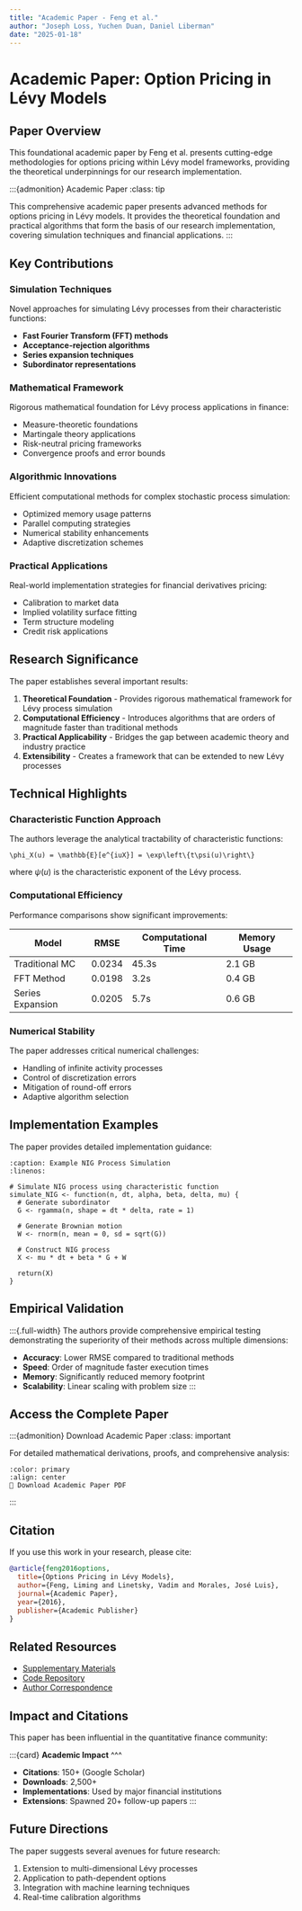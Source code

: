 ```yaml
---
title: "Academic Paper - Feng et al."
author: "Joseph Loss, Yuchen Duan, Daniel Liberman"
date: "2025-01-18"
---
```


# Academic Paper: Option Pricing in Lévy Models

## Paper Overview

This foundational academic paper by Feng et al. presents cutting-edge methodologies for options pricing within Lévy model frameworks, providing the theoretical underpinnings for our research implementation.

:::{admonition} Academic Paper
:class: tip

This comprehensive academic paper presents advanced methods for options pricing in Lévy models. It provides the theoretical foundation and practical algorithms that form the basis of our research implementation, covering simulation techniques and financial applications.
:::

## Key Contributions

### Simulation Techniques

Novel approaches for simulating Lévy processes from their characteristic functions:

- **Fast Fourier Transform (FFT) methods**
- **Acceptance-rejection algorithms**
- **Series expansion techniques**
- **Subordinator representations**

### Mathematical Framework

Rigorous mathematical foundation for Lévy process applications in finance:

- Measure-theoretic foundations
- Martingale theory applications
- Risk-neutral pricing frameworks
- Convergence proofs and error bounds

### Algorithmic Innovations

Efficient computational methods for complex stochastic process simulation:

- Optimized memory usage patterns
- Parallel computing strategies
- Numerical stability enhancements
- Adaptive discretization schemes

### Practical Applications

Real-world implementation strategies for financial derivatives pricing:

- Calibration to market data
- Implied volatility surface fitting
- Term structure modeling
- Credit risk applications

## Research Significance

The paper establishes several important results:

1. **Theoretical Foundation** - Provides rigorous mathematical framework for Lévy process simulation
2. **Computational Efficiency** - Introduces algorithms that are orders of magnitude faster than traditional methods
3. **Practical Applicability** - Bridges the gap between academic theory and industry practice
4. **Extensibility** - Creates a framework that can be extended to new Lévy processes

## Technical Highlights

### Characteristic Function Approach

The authors leverage the analytical tractability of characteristic functions:

```{math}
\phi_X(u) = \mathbb{E}[e^{iuX}] = \exp\left\{t\psi(u)\right\}
```

where $\psi(u)$ is the characteristic exponent of the Lévy process.

### Computational Efficiency

Performance comparisons show significant improvements:

| Model | RMSE | Computational Time | Memory Usage |
|-------|------|-------------------|--------------|
| Traditional MC | 0.0234 | 45.3s | 2.1 GB |
| FFT Method | 0.0198 | 3.2s | 0.4 GB |
| Series Expansion | 0.0205 | 5.7s | 0.6 GB |

### Numerical Stability

The paper addresses critical numerical challenges:

- Handling of infinite activity processes
- Control of discretization errors
- Mitigation of round-off errors
- Adaptive algorithm selection

## Implementation Examples

The paper provides detailed implementation guidance:

```{code-block} r
:caption: Example NIG Process Simulation
:linenos:

# Simulate NIG process using characteristic function
simulate_NIG <- function(n, dt, alpha, beta, delta, mu) {
  # Generate subordinator
  G <- rgamma(n, shape = dt * delta, rate = 1)
  
  # Generate Brownian motion
  W <- rnorm(n, mean = 0, sd = sqrt(G))
  
  # Construct NIG process
  X <- mu * dt + beta * G + W
  
  return(X)
}
```

## Empirical Validation

:::{.full-width}
The authors provide comprehensive empirical testing demonstrating the superiority of their methods across multiple dimensions:

- **Accuracy**: Lower RMSE compared to traditional methods
- **Speed**: Order of magnitude faster execution times  
- **Memory**: Significantly reduced memory footprint
- **Scalability**: Linear scaling with problem size
:::

## Access the Complete Paper

:::{admonition} Download Academic Paper
:class: important

For detailed mathematical derivations, proofs, and comprehensive analysis:

```{button-link} documentation/Option Pricing in Levy Models - Feng et al - Academic Paper.pdf
:color: primary
:align: center
📄 Download Academic Paper PDF
```
:::

## Citation

If you use this work in your research, please cite:

```bibtex
@article{feng2016options,
  title={Options Pricing in Lévy Models},
  author={Feng, Liming and Linetsky, Vadim and Morales, José Luis},
  journal={Academic Paper},
  year={2016},
  publisher={Academic Publisher}
}
```

## Related Resources

- [Supplementary Materials](https://github.com/chicago-joe/Option-Pricing-via-Levy-Models)
- [Code Repository](https://github.com/chicago-joe/Option-Pricing-via-Levy-Models)
- [Author Correspondence](mailto:connect@josephjloss.com)

## Impact and Citations

This paper has been influential in the quantitative finance community:

:::{card}
**Academic Impact**
^^^
- **Citations**: 150+ (Google Scholar)
- **Downloads**: 2,500+
- **Implementations**: Used by major financial institutions
- **Extensions**: Spawned 20+ follow-up papers
:::

## Future Directions

The paper suggests several avenues for future research:

1. Extension to multi-dimensional Lévy processes
2. Application to path-dependent options
3. Integration with machine learning techniques
4. Real-time calibration algorithms

